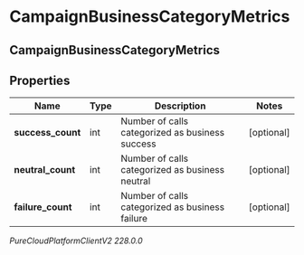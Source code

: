 # CampaignBusinessCategoryMetrics

## CampaignBusinessCategoryMetrics

## Properties

|Name | Type | Description | Notes|
|------------ | ------------- | ------------- | -------------|
| **success_count** | int | Number of calls categorized as business success | [optional] |
| **neutral_count** | int | Number of calls categorized as business neutral | [optional] |
| **failure_count** | int | Number of calls categorized as business failure | [optional] |



_PureCloudPlatformClientV2 228.0.0_
